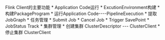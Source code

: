 Flink Client的主要功能
	* Application Code运行
		* ExcutionEnvironment构建
		* 构建PackageProgram
		* 运行Application Code----PipelineExecution
		* 提取JobGraph
	* 任务管理
		* Submit Job
		* Cancel Job
		* Trigger SavePoint
		* JobStatus Track
	* 集群管理
		* 创建集群  ClusterDescriptor --- ClusterClient
		* 停止集群  ClusterClient
